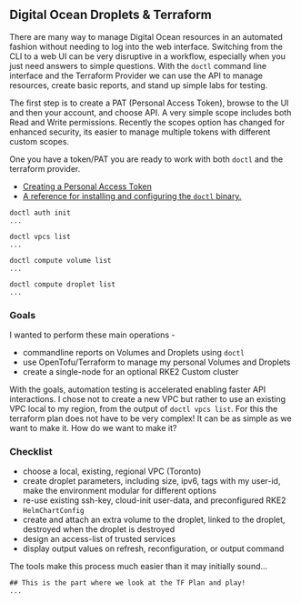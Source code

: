 ## Digital Ocean Droplets & Terraform
There are many way to manage Digital Ocean resources in an automated fashion without needing to log into the web interface. Switching from the CLI to a web UI can be very disruptive in a workflow, especially when you just need answers to simple questions. With the `doctl` command line interface and the Terraform Provider we can use the API to manage resources, create basic reports, and stand up simple labs for testing.


The first step is to create a PAT (Personal Access Token), browse to the UI and then your account, and choose API.  A very simple scope includes both Read and Write permissions. Recently the scopes option has changed for enhanced security, its easier to manage multiple tokens with different custom scopes.


One you have a token/PAT you are ready to work with both `doctl` and the terraform provider.
* [Creating a Personal Access Token](https://docs.digitalocean.com/reference/api/create-personal-access-token/)
* [A reference for installing and configuring the `doctl` binary.](https://docs.digitalocean.com/reference/doctl/how-to/install/)

```
doctl auth init
...

doctl vpcs list
...

doctl compute volume list
...

doctl compute droplet list
...

```

### Goals
I wanted to perform these main operations -
- commandline reports on Volumes and Droplets using `doctl`
- use OpenTofu/Terraform to manage my personal Volumes and Droplets
- create a single-node for an optional RKE2 Custom cluster

With the goals, automation testing is accelerated enabling faster API interactions. I chose not to create a new VPC but rather to use an existing VPC local to my region, from the output of `doctl vpcs list`.  For this the terraform plan does not have to be very complex! It can be as simple as we want to make it.
How do we want to make it?

### Checklist
- choose a local, existing, regional VPC (Toronto)
- create droplet parameters, including size, ipv6, tags with my user-id, make the environment modular for different options
- re-use existing ssh-key, cloud-init user-data, and preconfigured RKE2 `HelmChartConfig`
- create and attach an extra volume to the droplet, linked to the droplet, destroyed when the droplet is destroyed 
- design an access-list of trusted services
- display output values on refresh, reconfiguration, or output command

The tools make this process much easier than it may initially sound...
```
## This is the part where we look at the TF Plan and play!
...

```
